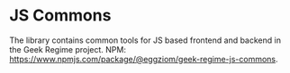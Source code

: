 # JS Commons

The library contains common tools for JS based frontend and backend in the Geek Regime project. NPM: https://www.npmjs.com/package/@eggziom/geek-regime-js-commons.
